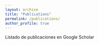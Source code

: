 ```yaml
---
layout: archive
title: "Publications"
permalink: /publications/
author_profile: true
---
```


Listado de publicaciones en Google Scholar <u><a href="{{author.googlescholar}}"> </a></u>

<!--{% if author.googlescholar %}-->
<!--  You can also find my articles on <u><a href="{{author.googlescholar}}">my Google Scholar profile</a>.</u>-->
<!--{% endif %}-->

<!--{% include base_path %}-->

<!--{% for post in site.publications reversed %}-->
<!--  {% include archive-single.html %}-->
<!--{% endfor %}-->
